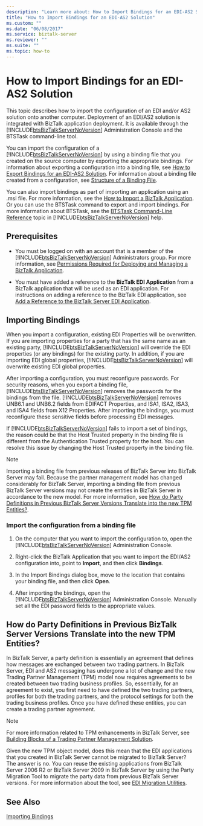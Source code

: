 ```yaml
---
description: "Learn more about: How to Import Bindings for an EDI-AS2 Solution"
title: "How to Import Bindings for an EDI-AS2 Solution"
ms.custom: ""
ms.date: "06/08/2017"
ms.service: biztalk-server
ms.reviewer: ""
ms.suite: ""
ms.topic: how-to
---
```

# How to Import Bindings for an EDI-AS2 Solution
This topic describes how to import the configuration of an EDI and/or AS2 solution onto another computer. Deployment of an EDI/AS2 solution is integrated with BizTalk application deployment. It is available through the [!INCLUDE[btsBizTalkServerNoVersion](../includes/btsbiztalkservernoversion-md.md)] Administration Console and the BTSTask command-line tool.  
  
 You can import the configuration of a [!INCLUDE[btsBizTalkServerNoVersion](../includes/btsbiztalkservernoversion-md.md)] by using a binding file that you created on the source computer by exporting the appropriate bindings. For information about exporting a configuration into a binding file, see [How to Export Bindings for an EDI-AS2 Solution](../core/how-to-export-bindings-for-an-edi-as2-solution.md). For information about a binding file created from a configuration, see [Structure of a Binding File](../core/structure-of-a-binding-file.md).  
  
 You can also import bindings as part of importing an application using an .msi file. For more information, see the [How to Import a BizTalk Application](../core/how-to-import-a-biztalk-application.md). Or you can use the BTSTask command to export and import bindings. For more information about BTSTask, see the [BTSTask Command-Line Reference](../core/btstask-command-line-reference.md) topic in [!INCLUDE[btsBizTalkServerNoVersion](../includes/btsbiztalkservernoversion-md.md)] help.  
  
## Prerequisites  
  
- You must be logged on with an account that is a member of the [!INCLUDE[btsBizTalkServerNoVersion](../includes/btsbiztalkservernoversion-md.md)] Administrators group. For more information, see [Permissions Required for Deploying and Managing a BizTalk Application](../core/permissions-required-for-deploying-and-managing-a-biztalk-application.md).  
  
- You must have added a reference to the **BizTalk EDI Application** from a BizTalk application that will be used as an EDI application. For instructions on adding a reference to the BizTalk EDI application, see [Add a Reference to the BizTalk Server EDI Application](step-1-prepare-for-the-edi-interface-developer-tutorial.md#to-add-reference-to-the-biztalk-edi-application).
  
## Importing Bindings  
 When you import a configuration, existing EDI Properties will be overwritten. If you are importing properties for a party that has the same name as an existing party, [!INCLUDE[btsBizTalkServerNoVersion](../includes/btsbiztalkservernoversion-md.md)] will override the EDI properties (or any bindings) for the existing party. In addition, if you are importing EDI global properties, [!INCLUDE[btsBizTalkServerNoVersion](../includes/btsbiztalkservernoversion-md.md)] will overwrite existing EDI global properties.  
  
 After importing a configuration, you must reconfigure passwords. For security reasons, when you export a binding file, [!INCLUDE[btsBizTalkServerNoVersion](../includes/btsbiztalkservernoversion-md.md)] removes the passwords for the bindings from the file. [!INCLUDE[btsBizTalkServerNoVersion](../includes/btsbiztalkservernoversion-md.md)] removes UNB6.1 and UNB6.2 fields from EDIFACT Properties, and ISA1, ISA2, ISA3, and ISA4 fields from X12 Properties. After importing the bindings, you must reconfigure these sensitive fields before processing EDI messages.  
  
 If [!INCLUDE[btsBizTalkServerNoVersion](../includes/btsbiztalkservernoversion-md.md)] fails to import a set of bindings, the reason could be that the Host Trusted property in the binding file is different from the Authentication Trusted property for the host. You can resolve this issue by changing the Host Trusted property in the binding file.  
  
> [!NOTE]
>  Importing a binding file from previous releases of BizTalk Server into BizTalk Server may fail. Because the partner management model has changed considerably for BizTalk Server, importing a binding file from previous BizTalk Server versions may not create the entities in BizTalk Server in accordance to the new model. For more information, see [How do Party Definitions in Previous BizTalk Server Versions Translate into the new TPM Entities?](../core/how-to-import-bindings-for-an-edi-as2-solution.md#BKMK_Party).  
  
### Import the configuration from a binding file  
  
1. On the computer that you want to import the configuration to, open the [!INCLUDE[btsBizTalkServerNoVersion](../includes/btsbiztalkservernoversion-md.md)] Administration Console.  
  
2. Right-click the BizTalk Application that you want to import the EDI/AS2 configuration into, point to **Import**, and then click **Bindings**.  
  
3. In the Import Bindings dialog box, move to the location that contains your binding file, and then click **Open**.  
  
4. After importing the bindings, open the [!INCLUDE[btsBizTalkServerNoVersion](../includes/btsbiztalkservernoversion-md.md)] Administration Console. Manually set all the EDI password fields to the appropriate values.  
  
##  <a name="BKMK_Party"></a> How do Party Definitions in Previous BizTalk Server Versions Translate into the new TPM Entities?  
 In BizTalk Server, a party definition is essentially an agreement that defines how messages are exchanged between two trading partners. In BizTalk Server, EDI and AS2 messaging has undergone a lot of change and the new Trading Partner Management (TPM) model now requires agreements to be created between two trading business profiles. So, essentially, for an agreement to exist, you first need to have defined the two trading partners, profiles for both the trading partners, and the protocol settings for both the trading business profiles. Once you have defined these entities, you can create a trading partner agreement.  
  
> [!NOTE]
>  For more information related to TPM enhancements in BizTalk Server, see [Building Blocks of a Trading Partner Management Solution](../core/building-blocks-of-a-trading-partner-management-solution.md).  
  
 Given the new TPM object model, does this mean that the EDI applications that you created in BizTalk Server cannot be migrated to BizTalk Server? The answer is no. You can reuse the existing applications from BizTalk Server 2006 R2 or BizTalk Server 2009 in BizTalk Server by using the Party Migration Tool to migrate the party data from previous BizTalk Server versions. For more information about the tool, see [EDI Migration Utilities](edi-migration-utilities.md).  
  
## See Also  
 [Importing Bindings](../core/importing-bindings2.md)

